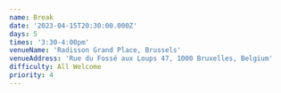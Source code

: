 ```yaml
---
name: Break
date: '2023-04-15T20:30:00.000Z'
days: 5
times: '3:30-4:00pm'
venueName: 'Radisson Grand Place, Brussels'
venueAddress: 'Rue du Fossé aux Loups 47, 1000 Bruxelles, Belgium'
difficulty: All Welcome
priority: 4
---
```







